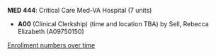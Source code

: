 **MED 444**: Critical Care Med-VA Hospital (7 units)

- **A00** (Clinical Clerkship) (time and location TBA) by Sell, Rebecca Elizabeth (A09750150)

[Enrollment numbers over time](./MED444.tsv)
